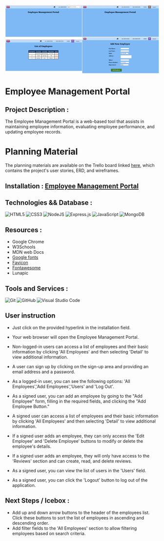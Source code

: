 ![screenshot](public/assets/application-screenshot.png)

# Employee Management Portal

## Project Description :
The Employee Management Portal is a web-based tool that assists in maintaining employee information, evaluating employee performance, and updating employee records.

# Planning Material
The planning materials are available on the Trello board linked [here](https://trello.com/b/D5Gq5U0C/employee-management-portal), which contains the project's user stories, ERD, and wireframes.

## Installation : [Employee Management Portal](https://employee-management-software.fly.dev/)

## Technologies && Database :
![HTML5](https://img.shields.io/badge/html5-%23E34F26.svg?style=for-the-badge&logo=html5&logoColor=white)
![CSS3](https://img.shields.io/badge/css3-%231572B6.svg?style=for-the-badge&logo=css3&logoColor=white)
![NodeJS](https://img.shields.io/badge/node.js-6DA55F?style=for-the-badge&logo=node.js&logoColor=white)
![Express.js](https://img.shields.io/badge/express.js-%23404d59.svg?style=for-the-badge&logo=express&logoColor=%2361DAFB)
![JavaScript](https://img.shields.io/badge/javascript-%23323330.svg?style=for-the-badge&logo=javascript&logoColor=%23F7DF1E)
![MongoDB](https://img.shields.io/badge/MongoDB-%234ea94b.svg?style=for-the-badge&logo=mongodb&logoColor=white)

## Resources :
- Google Chrome
- W3Schools
- MDN web Docs
- [Google fonts](https://fonts.google.com/specimen/Libre+Baskerville)
- [Favicon](https://encrypted-tbn0.gstatic.com/images?q=tbn:ANd9GcRfdu_cMzmPjjvoTtzsqtNpKNTzabogAiqdDA&usqp=CAU)
- [Fontawesome](https://fontawesome.com/icons/people-group?f=classic&s=solid&an=beat&pc=%23591c4e)
- Lunapic

## Tools and Services :
  ![Git](https://img.shields.io/badge/git-%23F05033.svg?style=for-the-badge&logo=git&logoColor=white)
 ![GitHub](https://img.shields.io/badge/github-%23121011.svg?style=for-the-badge&logo=github&logoColor=white)
 ![Visual Studio Code](https://img.shields.io/badge/Visual%20Studio%20Code-0078d7.svg?style=for-the-badge&logo=visual-studio-code&logoColor=white)
  
## User instruction
- Just click on the provided hyperlink in the installation field.
- Your web browser will open the Employee Management Portal.

- Non-logged-in users can access a list of employees and their basic information by clicking 'All Employees' and then selecting 'Detail' to view additional information.
- A user can sign up by clicking on the sign-up area and providing an email address and a password.
- As a logged-in user, you can see the following options: 'All Employees','Add Employees','Users' and 'Log Out'.
- As a signed user, you can add an employee by going to the "Add Employee" form, filling in the required fields, and clicking the "Add Employee Button."
- A signed user can access a list of employees and their basic information by clicking 'All Employees' and then selecting 'Detail' to view additional information.
- If a signed user adds an employee, they can only access the 'Edit Employee' and 'Delete Employee' buttons to modify or delete the employee's details.

- If a signed user adds an employee, they will only have access to the 'Reviews' section and can create, read, and delete reviews.
- As a signed user, you can view the list of users in the 'Users' field.
- As a signed user, you can click the 'Logout' button to log out of the application.
## Next Steps / Icebox :
- Add up and down arrow buttons to the header of the employees list. Click these buttons to sort the list of employees in ascending and descending order.
- Add filter fields to the 'All Employees' section to allow filtering employees based on search criteria.